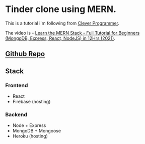 # Tinder clone using MERN.

This is a tutorial i'm following from [Clever Programmer](https://www.youtube.com/channel/UCqrILQNl5Ed9Dz6CGMyvMTQ).

The video is - [Learn the MERN Stack - Full Tutorial for Beginners (MongoDB, Express, React, NodeJS) in 12Hrs (2021)](https://www.youtube.com/watch?v=ktjafK4SgWM).

## [Github Repo](https://github.com/MateConTest/tinder-clone)

## Stack

### Frontend
- React
- Firebase (hosting)

### Backend
- Node + Express
- MongoDB + Mongoose
- Heroku (hosting)
